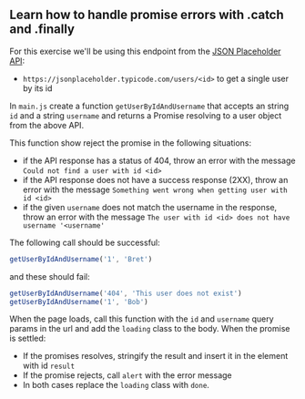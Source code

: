 ## Learn how to handle promise errors with .catch and .finally

For this exercise we'll be using this endpoint from the [JSON Placeholder API](https://jsonplaceholder.typicode.com):

- `https://jsonplaceholder.typicode.com/users/<id>` to get a single user by its id

In `main.js` create a function `getUserByIdAndUsername` that accepts an string `id` and a string `username` and returns a Promise resolving to a user object from the above API.

This function show reject the promise in the following situations:

- if the API response has a status of 404, throw an error with the message `Could not find a user with id <id>`
- if the API response does not have a success response (2XX), throw an error with the message `Something went wrong when getting user with id <id>`
- if the given `username` does not match the username in the response, throw an error with the message `The user with id <id> does not have username '<username'`

The following call should be successful:

```js
getUserByIdAndUsername('1', 'Bret')
```

and these should fail:

```js
getUserByIdAndUsername('404', 'This user does not exist')
getUserByIdAndUsername('1', 'Bob')
```

When the page loads, call this function with the `id` and `username` query params in the url and add the `loading` class to the body. When the promise is settled:

- If the promises resolves, stringify the result and insert it in the element with id `result`
- If the promise rejects, call `alert` with the error message
- In both cases replace the `loading` class with `done`.

